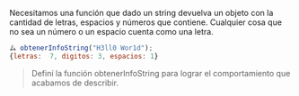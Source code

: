 Necesitamos una función que dado un string devuelva un objeto con la cantidad de letras, espacios y números que contiene. Cualquier cosa que no sea un número o un espacio cuenta como una letra.

```javascript
ム obtenerInfoString("H3ll0 Wor1d");
{letras:  7, digitos: 3, espacios: 1}
```
> Definí la función obtenerInfoString para lograr el comportamiento que acabamos de describir.